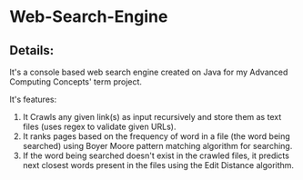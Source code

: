 # Web-Search-Engine

## Details:
It's a console based web search engine created on Java for my Advanced Computing Concepts' term project.

It's features:

1) It Crawls any given link(s) as input recursively and store them as text files (uses regex to validate given URLs).
2) It ranks pages based on the frequency of word in a file (the word being searched) using Boyer Moore pattern matching algorithm for searching.
3) If the word being searched doesn't exist in the crawled files, it predicts next closest words present in the files using the Edit Distance algorithm.
